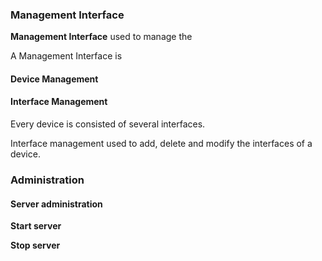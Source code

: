 ### Management Interface

**Management Interface** used to manage the 

A Management Interface is 

#### Device Management



#### Interface Management

Every device is consisted of several interfaces.

Interface management used to add, delete and modify the interfaces of a device.

### Administration

#### Server administration

**Start server**

**Stop server**

#### 